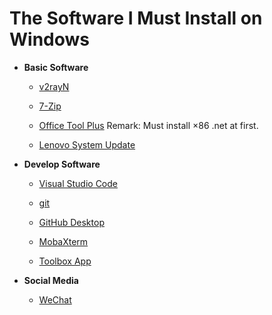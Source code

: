 # The Software I Must Install on Windows

+ **Basic Software**

    + [v2rayN](https://github.com/2dust/v2rayN)

    + [7-Zip](https://www.7-zip.org/)

    + [Office Tool Plus](https://otp.landian.vip/zh-cn/download.html) Remark: Must install ×86 .net at first.

    + [Lenovo System Update](https://support.lenovo.com/us/en/downloads/ds012808-lenovo-system-update-for-windows-10-7-32-bit-64-bit-desktop-notebook-workstation)

+ **Develop Software**

    + [Visual Studio Code](https://code.visualstudio.com/Download)
    
    + [git](https://git-scm.com/downloads)

    + [GitHub Desktop](https://desktop.github.com/)

    + [MobaXterm](https://mobaxterm.mobatek.net/download-home-edition.html)

    + [Toolbox App](https://www.jetbrains.com/toolbox-app/)

+ **Social Media**

    + [WeChat](https://pc.weixin.qq.com/)